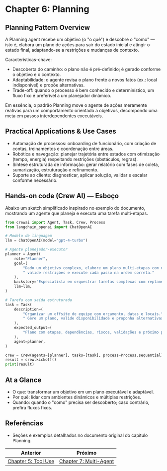 # Chapter 6: Planning

## Planning Pattern Overview

A Planning agent recebe um objetivo (o "o quê") e descobre o "como" — isto é, elabora um plano de ações para sair do estado inicial e atingir o estado final, adaptando-se a restrições e mudanças de contexto.

Características-chave:

- Descoberta do caminho: o plano não é pré-definido; é gerado conforme o objetivo e o contexto.
- Adaptabilidade: o agente revisa o plano frente a novos fatos (ex.: local indisponível) e propõe alternativas.
- Trade-off: quando o processo é bem conhecido e determinístico, um fluxo fixo é preferível a um planejador dinâmico.

Em essência, o padrão Planning move o agente de ações meramente reativas para um comportamento orientado a objetivos, decompondo uma meta em passos interdependentes executáveis.

## Practical Applications & Use Cases

- Automação de processos: onboarding de funcionário, com criação de contas, treinamentos e coordenação entre áreas.
- Robótica e navegação: planejar trajetória entre estados com otimização (tempo, energia) respeitando restrições (obstáculos, regras).
- Síntese estruturada de informação: gerar relatório com fases de coleta, sumarização, estruturação e refinamento.
- Suporte ao cliente: diagnosticar, aplicar solução, validar e escalar conforme necessário.

## Hands-on code (Crew AI) — Esboço

Abaixo um sketch simplificado inspirado no exemplo do documento, mostrando um agente que planeja e executa uma tarefa multi-etapas.

```python
from crewai import Agent, Task, Crew, Process
from langchain_openai import ChatOpenAI

# Modelo de linguagem
llm = ChatOpenAI(model="gpt-4-turbo")

# Agente planejador-executor
planner = Agent(
    role="Planner",
    goal=(
        "Dado um objetivo complexo, elabore um plano multi-etapas com dependências,"
        " valide restrições e execute cada passo na ordem correta."
    ),
    backstory="Especialista em orquestrar tarefas complexas com replanejamento quando necessário.",
    llm=llm,
)

# Tarefa com saída estruturada
task = Task(
    description=(
        "Organizar um offsite de equipe com orçamento, datas e locais."
        " Gere um plano, valide disponibilidade e proponha alternativas se necessário."
    ),
    expected_output=(
        "Plano com etapas, dependências, riscos, validações e próximo passo acionável."
    ),
    agent=planner,
)

crew = Crew(agents=[planner], tasks=[task], process=Process.sequential)
result = crew.kickoff()
print(result)
```

## At a Glance

- O que: transformar um objetivo em um plano executável e adaptável.
- Por quê: lidar com ambientes dinâmicos e múltiplas restrições.
- Quando: quando o "como" precisa ser descoberto; caso contrário, prefira fluxos fixos.

## Referências

- Seções e exemplos detalhados no documento original do capítulo Planning.

<!-- nav-prev-next -->
| Anterior | Próximo |
| --- | --- |
| [Chapter 5: Tool Use](chapter-05-tool-use.md) | [Chapter 7: Multi-Agent](chapter-07-multi-agent.md) |
